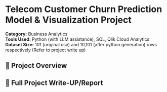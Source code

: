 # Telecom Customer Churn Prediction Model & Visualization Project

**Category:** Business Analytics  
**Tools Used:** Python (with LLM assistance), SQL, Qlik Cloud Analytics  
**Dataset Size:** 101 (original csv) and 10,101 (after python generation) rows respectively (Refer to project write up)

## 📌 Project Overview

## 📄 Full Project Write-UP/Report
